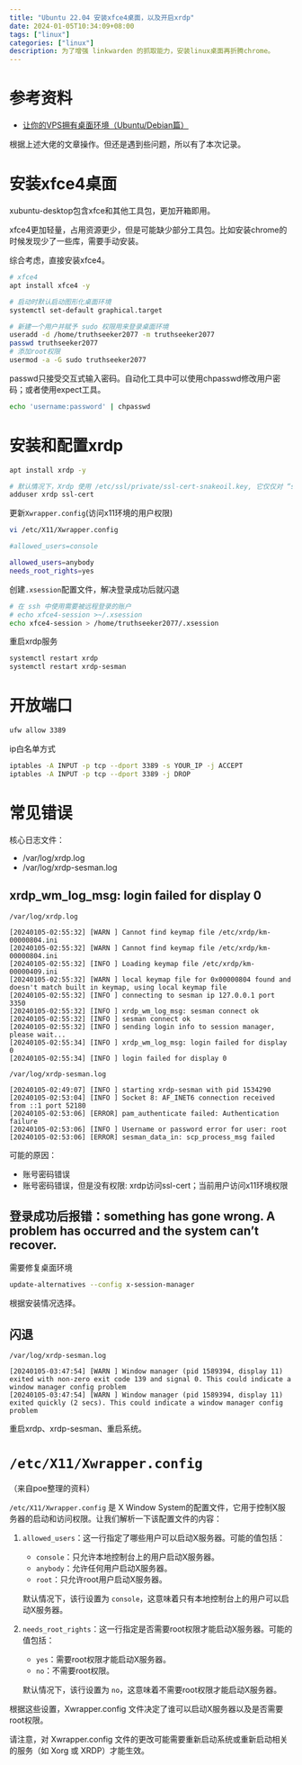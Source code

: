 ```yaml
---
title: "Ubuntu 22.04 安装xfce4桌面，以及开启xrdp"
date: 2024-01-05T10:34:09+08:00
tags: ["linux"]
categories: ["linux"]
description: 为了增强 linkwarden 的抓取能力，安装linux桌面再折腾chrome。
---
```



# 参考资料

- [让你的VPS拥有桌面环境（Ubuntu/Debian篇）](https://pickstar.today/2023/01/%E8%AE%A9%E4%BD%A0%E7%9A%84vps%E6%8B%A5%E6%9C%89%E6%A1%8C%E9%9D%A2%E7%8E%AF%E5%A2%83%EF%BC%88ubuntu-debian%E7%AF%87%EF%BC%89/)

根据上述大佬的文章操作。但还是遇到些问题，所以有了本次记录。

# 安装xfce4桌面


xubuntu-desktop包含xfce和其他工具包，更加开箱即用。

xfce4更加轻量，占用资源更少，但是可能缺少部分工具包。比如安装chrome的时候发现少了一些库，需要手动安装。

综合考虑，直接安装xfce4。

```bash
# xfce4
apt install xfce4 -y

# 启动时默认启动图形化桌面环境
systemctl set-default graphical.target

# 新建一个用户并赋予 sudo 权限用来登录桌面环境
useradd -d /home/truthseeker2077 -m truthseeker2077
passwd truthseeker2077
# 添加root权限
usermod -a -G sudo truthseeker2077
```

passwd只接受交互式输入密码。自动化工具中可以使用chpasswd修改用户密码；或者使用expect工具。
```bash
echo 'username:password' | chpasswd
```

# 安装和配置xrdp

```bash
apt install xrdp -y

# 默认情况下，Xrdp 使用 /etc/ssl/private/ssl-cert-snakeoil.key, 它仅仅对 “ssl-cert” 用户组成语可读。运行下面的命令，将 xrdp 用户添加到这个用户组
adduser xrdp ssl-cert  
```

更新`Xwrapper.config`(访问x11环境的用户权限)
```bash
vi /etc/X11/Xwrapper.config

#allowed_users=console

allowed_users=anybody
needs_root_rights=yes
```


创建`.xsession`配置文件，解决登录成功后就闪退
```bash
# 在 ssh 中使用需要被远程登录的账户
# echo xfce4-session >~/.xsession
echo xfce4-session > /home/truthseeker2077/.xsession
```


重启xrdp服务
```bash
systemctl restart xrdp
systemctl restart xrdp-sesman
```


# 开放端口

```bash
ufw allow 3389
```


ip白名单方式
```bash
iptables -A INPUT -p tcp --dport 3389 -s YOUR_IP -j ACCEPT
iptables -A INPUT -p tcp --dport 3389 -j DROP
```

# 常见错误

核心日志文件：
- /var/log/xrdp.log
- /var/log/xrdp-sesman.log

## xrdp_wm_log_msg: login failed for display 0

`/var/log/xrdp.log`
```log
[20240105-02:55:32] [WARN ] Cannot find keymap file /etc/xrdp/km-00000804.ini
[20240105-02:55:32] [WARN ] Cannot find keymap file /etc/xrdp/km-00000804.ini
[20240105-02:55:32] [INFO ] Loading keymap file /etc/xrdp/km-00000409.ini
[20240105-02:55:32] [WARN ] local keymap file for 0x00000804 found and doesn't match built in keymap, using local keymap file
[20240105-02:55:32] [INFO ] connecting to sesman ip 127.0.0.1 port 3350
[20240105-02:55:32] [INFO ] xrdp_wm_log_msg: sesman connect ok
[20240105-02:55:32] [INFO ] sesman connect ok
[20240105-02:55:32] [INFO ] sending login info to session manager, please wait...
[20240105-02:55:34] [INFO ] xrdp_wm_log_msg: login failed for display 0
[20240105-02:55:34] [INFO ] login failed for display 0
```


`/var/log/xrdp-sesman.log`
```log
[20240105-02:49:07] [INFO ] starting xrdp-sesman with pid 1534290
[20240105-02:53:04] [INFO ] Socket 8: AF_INET6 connection received from ::1 port 52180
[20240105-02:53:06] [ERROR] pam_authenticate failed: Authentication failure
[20240105-02:53:06] [INFO ] Username or password error for user: root
[20240105-02:53:06] [ERROR] sesman_data_in: scp_process_msg failed
```

可能的原因：
- 账号密码错误
- 账号密码错误，但是没有权限: xrdp访问ssl-cert；当前用户访问x11环境权限



## 登录成功后报错：something has gone wrong. A problem has occurred and the system can’t recover.

需要修复桌面环境
```bash
update-alternatives --config x-session-manager
```
根据安装情况选择。

## 闪退

`/var/log/xrdp-sesman.log`

```log
[20240105-03:47:54] [WARN ] Window manager (pid 1589394, display 11) exited with non-zero exit code 139 and signal 0. This could indicate a window manager config problem
[20240105-03:47:54] [WARN ] Window manager (pid 1589394, display 11) exited quickly (2 secs). This could indicate a window manager config problem
```


重启xrdp、xrdp-sesman、重启系统。


# `/etc/X11/Xwrapper.config`

（来自poe整理的资料）

`/etc/X11/Xwrapper.config` 是 X Window System的配置文件，它用于控制X服务器的启动和访问权限。让我们解析一下该配置文件的内容：

1. `allowed_users`：这一行指定了哪些用户可以启动X服务器。可能的值包括：

   - `console`：只允许本地控制台上的用户启动X服务器。
   - `anybody`：允许任何用户启动X服务器。
   - `root`：只允许root用户启动X服务器。

   默认情况下，该行设置为 `console`，这意味着只有本地控制台上的用户可以启动X服务器。

2. `needs_root_rights`：这一行指定是否需要root权限才能启动X服务器。可能的值包括：

   - `yes`：需要root权限才能启动X服务器。
   - `no`：不需要root权限。

   默认情况下，该行设置为 `no`，这意味着不需要root权限才能启动X服务器。

根据这些设置，Xwrapper.config 文件决定了谁可以启动X服务器以及是否需要root权限。

请注意，对 Xwrapper.config 文件的更改可能需要重新启动系统或重新启动相关的服务（如 Xorg 或 XRDP）才能生效。
